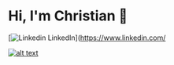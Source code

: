 # Hi, I'm Christian 👋
<!-- display the social media buttons in your README -->
[![Linkedin](https://i.stack.imgur.com/gVE0j.png) LinkedIn](https://www.linkedin.com/

[![alt text][6.1]][6]


<!-- links to social media icons -->
<!-- no need to change these -->

<!-- icons with padding -->

[6.1]: http://i.imgur.com/0o48UoR.png (github icon with padding)

<!-- icons without padding -->

[6.2]: http://i.imgur.com/9I6NRUm.png (github icon without padding)


<!-- links to your social media accounts -->
<!-- update these accordingly -->


[6]: https://github.com/christian-ortiz-lab
